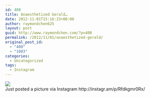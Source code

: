 ```yaml
---
id: 408
title: Anaesthetized Gerald…
date: 2012-11-01T15:16:23+00:00
author: raymondchen625
layout: post
guid: http://www.raymondchen.com/?p=408
permalink: /2012/11/01/anaesthetized-gerald/
original_post_id:
  - "408"
  - "1083"
categories:
  - Uncategorized
tags:
  - Instagram
---
```

<img src='http://distilleryimage5.s3.amazonaws.com/fe5bff80243611e2b0a8123138131f5f_7.jpg' style='max-width:600px;' />

<div>
  Just posted a picture via Instagram http://instagr.am/p/Rfdkgmr0Rx/
</div>